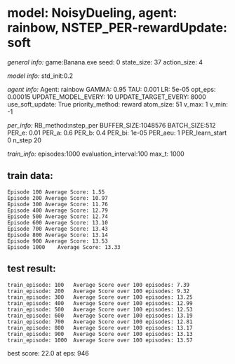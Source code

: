 
# model: NoisyDueling, agent: rainbow, NSTEP_PER-rewardUpdate: soft

*general info:*
	game:Banana.exe
	seed: 0
	state_size: 37
	action_size: 4

*model info:*
	std_init:0.2

*agent info:*
	Agent: rainbow
	GAMMA: 0.95
	TAU: 0.001
	LR: 5e-05
	opt_eps: 0.00015
	UPDATE_MODEL_EVERY: 10
	UPDATE_TARGET_EVERY: 8000
	use_soft_update: True
	priority_method: reward
	atom_size: 51
	v_max: 1
	v_min: -1

*per_info:*
	RB_method:nstep_per
	BUFFER_SIZE:1048576
	BATCH_SIZE:512
	PER_e: 0.01
	PER_a: 0.6
	PER_b: 0.4
	PER_bi: 1e-05
	PER_aeu: 1
	PER_learn_start 0
	n_step 20

*train_info:*
	episodes:1000
	evaluation_interval:100
	max_t: 1000



## train data: 

	Episode 100	Average Score: 1.55
	Episode 200	Average Score: 10.97
	Episode 300	Average Score: 11.76
	Episode 400	Average Score: 12.79
	Episode 500	Average Score: 12.74
	Episode 600	Average Score: 13.10
	Episode 700	Average Score: 13.43
	Episode 800	Average Score: 13.14
	Episode 900	Average Score: 13.53
	Episode 1000	Average Score: 13.33

## test result: 


	train_episode: 100	 Average Score over 100 episodes: 7.39
	train_episode: 200	 Average Score over 100 episodes: 9.32
	train_episode: 300	 Average Score over 100 episodes: 13.25
	train_episode: 400	 Average Score over 100 episodes: 12.99
	train_episode: 500	 Average Score over 100 episodes: 12.53
	train_episode: 600	 Average Score over 100 episodes: 13.19
	train_episode: 700	 Average Score over 100 episodes: 12.81
	train_episode: 800	 Average Score over 100 episodes: 13.17
	train_episode: 900	 Average Score over 100 episodes: 13.13
	train_episode: 1000	 Average Score over 100 episodes: 13.57

best score: 22.0 at eps: 946